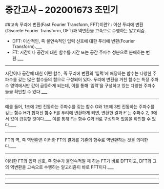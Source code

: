 중간고사 – 202001673 조민기
=============

##고속 푸리에 변환(Fast Fourier Transform, FFT)이란?
: 이산 푸리에 변환(Discrete Fourier Transform, DFT)과 역변환을 고속으로 수행하는 알고리즘.   
* DFT: 이산적인, 즉 불연속적인 입력 신호에 대한 푸리에 변환(Fourier Transform).___
* FT: 시간이나 공간에 대한 함수를 시간 또는 공간 주파수 성분으로 분해하는 변환.___
___
시간이나 공간에 대한 어떤 함수, 즉 푸리에 변환의 ‘입력’에 해당하는 함수는 다양한 주파수를 갖는 많은 함수들의 합으로 구성되어 있다. 푸리에 변환을 거친 함수는 특정 주파수 영역에서만 값이 급등하게 되는데, 이를 통해 ‘입력’을 구성하고 있는 다양한 주파수들을 확인할 수 있다.___
___
예를 들어, 1초에 2번 진동하는 주파수를 갖는 함수 G와 1초에 3번 진동하는 주파수를 갖는 함수 H가 합쳐진 함수 F를 푸리에 변환하게 되면, 변환한 결과 F`는 주파수 2, 3에서 값이 급등할 것이다.___
이를 통해 F는 함수 G와 H로 구성되어 있음을 확인할 수 있다.___
___
FT의 역, 즉 역변환은 이러한 FT의 결과를 기존의 함수로 역변환하는 것을 의미한다.___
___
이러한 FT의 입력 신호, 즉 함수가 불연속적일 때 하는 FT가 바로 DFT이고, DFT와 그의 역변환을 고속으로 수행하는 알고리즘이 바로 FFT이다.___
___
***
___
